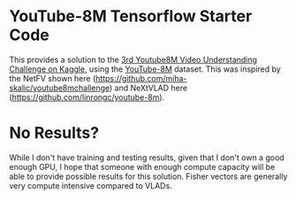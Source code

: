# YouTube-8M Tensorflow Starter Code

This provides a solution to the [3rd Youtube8M Video Understanding Challenge on Kaggle](https://www.kaggle.com/c/youtube8m-2019/overview), using the [YouTube-8M](https://research.google.com/youtube8m/) dataset. This was inspired by the NetFV shown here (https://github.com/miha-skalic/youtube8mchallenge) and NeXtVLAD here (https://github.com/linrongc/youtube-8m).

# No Results?

While I don't have training and testing results, given that I don't own a good enough GPU, I hope that someone with enough compute capacity will be able to provide possible results for this solution. Fisher vectors are generally very compute intensive compared to VLADs.

